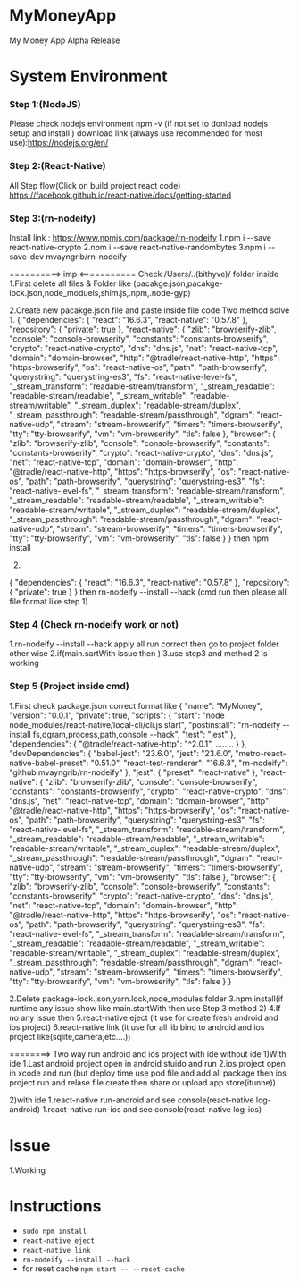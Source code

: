# MyMoneyApp

My Money App Alpha Release

# System Environment

### Step 1:(NodeJS)

Please check nodejs environment
npm -v
(if not set to donload nodejs setup and install )
download link (always use recommended for most use):https://nodejs.org/en/

### Step 2:(React-Native)

All Step flow(Click on build project react code)
https://facebook.github.io/react-native/docs/getting-started

### Step 3:(rn-nodeify)

Install link : https://www.npmjs.com/package/rn-nodeify
1.npm i --save react-native-crypto
2.npm i --save react-native-randombytes
3.npm i --save-dev mvayngrib/rn-nodeify

==========> imp <===========
Check /Users/..(bithyve)/ folder inside
1.First delete all files & Folder like
(pacakge.json,pacakge-lock.json,node_moduels,shim.js,.npm,.node-gyp)

2.Create new pacakge.json file and paste inside file code
Two method solve 1.
{
"dependencies": {
"react": "16.6.3",
"react-native": "0.57.8"
},
"repository": {
"private": true
},
"react-native": {
"zlib": "browserify-zlib",
"console": "console-browserify",
"constants": "constants-browserify",
"crypto": "react-native-crypto",
"dns": "dns.js",
"net": "react-native-tcp",
"domain": "domain-browser",
"http": "@tradle/react-native-http",
"https": "https-browserify",
"os": "react-native-os",
"path": "path-browserify",
"querystring": "querystring-es3",
"fs": "react-native-level-fs",
"\_stream_transform": "readable-stream/transform",
"\_stream_readable": "readable-stream/readable",
"\_stream_writable": "readable-stream/writable",
"\_stream_duplex": "readable-stream/duplex",
"\_stream_passthrough": "readable-stream/passthrough",
"dgram": "react-native-udp",
"stream": "stream-browserify",
"timers": "timers-browserify",
"tty": "tty-browserify",
"vm": "vm-browserify",
"tls": false
},
"browser": {
"zlib": "browserify-zlib",
"console": "console-browserify",
"constants": "constants-browserify",
"crypto": "react-native-crypto",
"dns": "dns.js",
"net": "react-native-tcp",
"domain": "domain-browser",
"http": "@tradle/react-native-http",
"https": "https-browserify",
"os": "react-native-os",
"path": "path-browserify",
"querystring": "querystring-es3",
"fs": "react-native-level-fs",
"\_stream_transform": "readable-stream/transform",
"\_stream_readable": "readable-stream/readable",
"\_stream_writable": "readable-stream/writable",
"\_stream_duplex": "readable-stream/duplex",
"\_stream_passthrough": "readable-stream/passthrough",
"dgram": "react-native-udp",
"stream": "stream-browserify",
"timers": "timers-browserify",
"tty": "tty-browserify",
"vm": "vm-browserify",
"tls": false
}
}
then
npm install

2.
{
"dependencies": {
"react": "16.6.3",
"react-native": "0.57.8"
},
"repository": {
"private": true
}
}
then
rn-nodeify --install --hack
(cmd run then please all file format like step 1)

### Step 4 (Check rn-nodeify work or not)

1.rn-nodeify --install --hack apply all run correct then go to project folder other wise
2.if(main.sartWith issue then )
3.use step3 and method 2 is working

### Step 5 (Project inside cmd)

1.First check package.json correct format like
{
"name": "MyMoney",
"version": "0.0.1",
"private": true,
"scripts": {
"start": "node node_modules/react-native/local-cli/cli.js start",
"postinstall": "rn-nodeify --install fs,dgram,process,path,console --hack",
"test": "jest"
},
"dependencies": {
"@tradle/react-native-http": "^2.0.1",
........
}
},
"devDependencies": {
"babel-jest": "23.6.0",
"jest": "23.6.0",
"metro-react-native-babel-preset": "0.51.0",
"react-test-renderer": "16.6.3",
"rn-nodeify": "github:mvayngrib/rn-nodeify"
},
"jest": {
"preset": "react-native"
},
"react-native": {
"zlib": "browserify-zlib",
"console": "console-browserify",
"constants": "constants-browserify",
"crypto": "react-native-crypto",
"dns": "dns.js",
"net": "react-native-tcp",
"domain": "domain-browser",
"http": "@tradle/react-native-http",
"https": "https-browserify",
"os": "react-native-os",
"path": "path-browserify",
"querystring": "querystring-es3",
"fs": "react-native-level-fs",
"\_stream_transform": "readable-stream/transform",
"\_stream_readable": "readable-stream/readable",
"\_stream_writable": "readable-stream/writable",
"\_stream_duplex": "readable-stream/duplex",
"\_stream_passthrough": "readable-stream/passthrough",
"dgram": "react-native-udp",
"stream": "stream-browserify",
"timers": "timers-browserify",
"tty": "tty-browserify",
"vm": "vm-browserify",
"tls": false
},
"browser": {
"zlib": "browserify-zlib",
"console": "console-browserify",
"constants": "constants-browserify",
"crypto": "react-native-crypto",
"dns": "dns.js",
"net": "react-native-tcp",
"domain": "domain-browser",
"http": "@tradle/react-native-http",
"https": "https-browserify",
"os": "react-native-os",
"path": "path-browserify",
"querystring": "querystring-es3",
"fs": "react-native-level-fs",
"\_stream_transform": "readable-stream/transform",
"\_stream_readable": "readable-stream/readable",
"\_stream_writable": "readable-stream/writable",
"\_stream_duplex": "readable-stream/duplex",
"\_stream_passthrough": "readable-stream/passthrough",
"dgram": "react-native-udp",
"stream": "stream-browserify",
"timers": "timers-browserify",
"tty": "tty-browserify",
"vm": "vm-browserify",
"tls": false
}
}

2.Delete package-lock.json,yarn.lock,node_modules folder
3.npm install(if runtime any issue show like main.startWith then use Step 3 method 2)
4.If no any issue then
5.react-native eject (it use for create fresh android and ios project)
6.react-native link (it use for all lib bind to android and ios project like(sqlite,camera,etc....))

========> Two way run android and ios project with ide without ide
1)With ide
1.Last android project open in android stuido and run
2.ios project open in xcode and run
(but deploy time use pod file and add all package then ios project run and relase file create then share or upload app store(itunne))

2)with ide
1.react-native run-android and see console(react-native log-android)
1.react-native run-ios and see console(react-native log-ios)

# Issue

1.Working

# Instructions

- `sudo npm install`
- `react-native eject`
- `react-native link`
- `rn-nodeify --install --hack`
- for reset cache `npm start -- --reset-cache`
